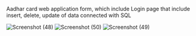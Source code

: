 Aadhar card web application form, which include Login page that include insert, delete, update of data connected with SQL

![Screenshot (48)](https://user-images.githubusercontent.com/63535532/152227861-a7b30462-572c-4ea7-be81-d00b5bea2513.png)
![Screenshot (50)](https://user-images.githubusercontent.com/63535532/152227867-1ff07ccc-3960-47b1-91c9-e81ed4fbf66f.png)
![Screenshot (49)](https://user-images.githubusercontent.com/63535532/152227872-c7be073d-e6a5-4d20-9d74-4fe215b3ca93.png)
